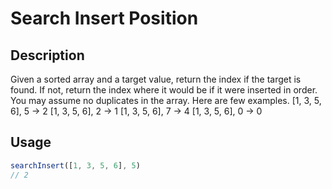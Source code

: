 # Search Insert Position

## Description
Given a sorted array and a target value, return the index if the target is found. If not, return the index where it would be if it were inserted in order.
You may assume no duplicates in the array.
Here are few examples.
[1, 3, 5, 6], 5 -> 2
[1, 3, 5, 6], 2 -> 1
[1, 3, 5, 6], 7 -> 4
[1, 3, 5, 6], 0 -> 0

## Usage
```javascript
searchInsert([1, 3, 5, 6], 5)
// 2
```